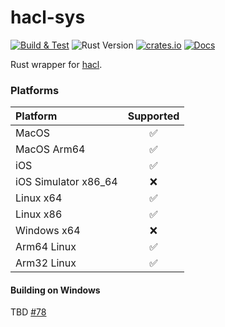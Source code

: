 # hacl-sys

[![Build & Test][github-actions-badge]][github-actions-link]
![Rust Version][rustc-image]
[![crates.io][hacl-sys-crate-badge]](https://crates.io/crates/hacl-sys)
[![Docs][docs-badge]](https://docs.rs/hacl-sys)

Rust wrapper for [hacl](https://github.com/cryspen/hacl-packages).

### Platforms

| Platform             | Supported |
| :------------------- | :-------: |
| MacOS                |    ✅     |
| MacOS Arm64          |    ✅     |
| iOS                  |    ✅     |
| iOS Simulator x86_64 |    ❌     |
| Linux x64            |    ✅     |
| Linux x86            |    ✅     |
| Windows x64          |    ❌     |
| Arm64 Linux          |    ✅     |
| Arm32 Linux          |    ✅     |

#### Building on Windows

TBD [#78](https://github.com/cryspen/hacl-packages/issues/78)

<!-- To build `evercrypt` and `evercrypt-sys` on Windows ensure path for the `VsDevCmd.bat`
called in in `hacl-build.bat` is correct on your system.
The build has only been tested with VisualStudio 2019. -->

[maturity-badge]: https://img.shields.io/badge/maturity-beta-orange.svg?style=for-the-badge
[github-actions-badge]: https://img.shields.io/github/actions/workflow/status/cryspen/hacl-packages/rust.yml?label=build%20%26%20tests&logo=github&style=for-the-badge&branch=main
[github-actions-link]: https://github.com/cryspen/hacl-packages/actions/workflows/rust.yml?query=branch%3Amain
[rustc-image]: https://img.shields.io/badge/rustc-1.56+-blue.svg?style=for-the-badge
[docs-badge]: https://img.shields.io/badge/docs-blue.svg?style=for-the-badge
[hacl-sys-crate-badge]: https://img.shields.io/crates/v/hacl-sys.svg?style=for-the-badge
